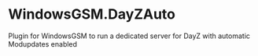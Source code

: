 # WindowsGSM.DayZAuto
Plugin for WindowsGSM to run a dedicated server for DayZ with automatic Modupdates enabled
